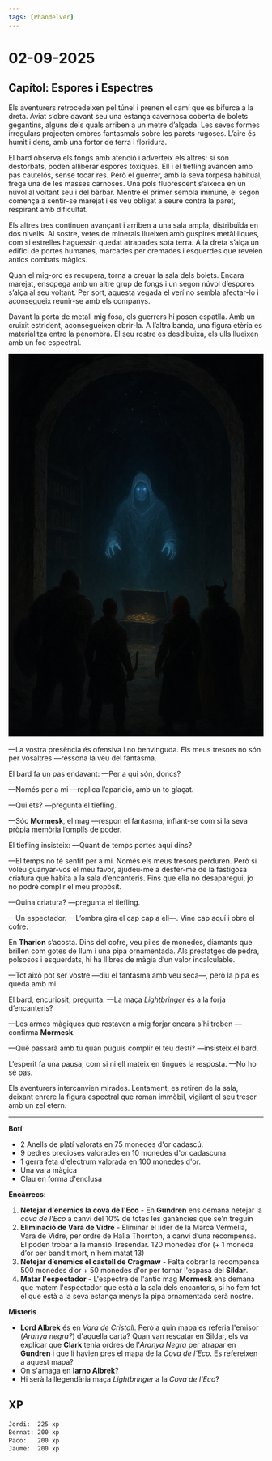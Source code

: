 ```yaml
---
tags: [Phandelver]
---
```


# 02-09-2025

## **Capítol: Espores i Espectres**

Els aventurers retrocedeixen pel túnel i prenen el camí que es bifurca a la dreta. Aviat s’obre davant seu una estança cavernosa coberta de bolets gegantins, alguns dels quals arriben a un metre d’alçada. Les seves formes irregulars projecten ombres fantasmals sobre les parets rugoses. L’aire és humit i dens, amb una fortor de terra i floridura.

El bard observa els fongs amb atenció i adverteix els altres: si són destorbats, poden alliberar espores tòxiques. Ell i el tiefling avancen amb pas cautelós, sense tocar res. Però el guerrer, amb la seva torpesa habitual, frega una de les masses carnoses. Una pols fluorescent s’aixeca en un núvol al voltant seu i del bàrbar. Mentre el primer sembla immune, el segon comença a sentir-se marejat i es veu obligat a seure contra la paret, respirant amb dificultat.

Els altres tres continuen avançant i arriben a una sala ampla, distribuïda en dos nivells. Al sostre, vetes de minerals llueixen amb guspires metàl·liques, com si estrelles haguessin quedat atrapades sota terra. A la dreta s’alça un edifici de portes humanes, marcades per cremades i esquerdes que revelen antics combats màgics.

Quan el mig-orc es recupera, torna a creuar la sala dels bolets. Encara marejat, ensopega amb un altre grup de fongs i un segon núvol d’espores s’alça al seu voltant. Per sort, aquesta vegada el verí no sembla afectar-lo i aconsegueix reunir-se amb els companys.

Davant la porta de metall mig fosa, els guerrers hi posen espatlla. Amb un cruixit estrident, aconsegueixen obrir-la. A l’altra banda, una figura etèria es materialitza entre la penombra. El seu rostre es desdibuixa, els ulls llueixen amb un foc espectral.

![EspectreMormesk](/assets/EspectreMormesk.png)

—La vostra presència és ofensiva i no benvinguda. Els meus tresors no són per vosaltres —ressona la veu del fantasma.

El bard fa un pas endavant:
—Per a qui són, doncs?

—Només per a mi —replica l’aparició, amb un to glaçat.

—Qui ets? —pregunta el tiefling.

—Sóc **Mormesk**, el mag —respon el fantasma, inflant-se com si la seva pròpia memòria l’omplís de poder.

El tiefling insisteix:
—Quant de temps portes aquí dins?

—El temps no té sentit per a mi. Només els meus tresors perduren. Però si voleu guanyar-vos el meu favor, ajudeu-me a desfer-me de la fastigosa criatura que habita a la sala d’encanteris. Fins que ella no desaparegui, jo no podré complir el meu propòsit.

—Quina criatura? —pregunta el tiefling.

—Un espectador. —L’ombra gira el cap cap a ell—. Vine cap aquí i obre el cofre.

En **Tharion** s’acosta. Dins del cofre, veu piles de monedes, diamants que brillen com gotes de llum i una pipa ornamentada. Als prestatges de pedra, polsosos i esquerdats, hi ha llibres de màgia d’un valor incalculable.

—Tot això pot ser vostre —diu el fantasma amb veu seca—, però la pipa es queda amb mi.

El bard, encuriosit, pregunta:
—La maça *Lightbringer* és a la forja d’encanteris?

—Les armes màgiques que restaven a mig forjar encara s’hi troben —confirma **Mormesk**.

—Què passarà amb tu quan puguis complir el teu destí? —insisteix el bard.

L’esperit fa una pausa, com si ni ell mateix en tingués la resposta.
—No ho sé pas.

Els aventurers intercanvien mirades. Lentament, es retiren de la sala, deixant enrere la figura espectral que roman immòbil, vigilant el seu tresor amb un zel etern.

---

**Botí**:

- 2 Anells de platí valorats en 75 monedes d'or cadascú.
- 9 pedres precioses valorades en 10 monedes d'or cadascuna.
- 1 gerra feta d'electrum valorada en 100 monedes d'or.
- Una vara màgica
- Clau en forma d'enclusa

**Encàrrecs**:

1. **Netejar d'enemics la cova de l'Eco** \- En **Gundren** ens demana netejar la _cova de l'Eco_ a canvi del 10% de totes les ganàncies que se'n treguin
2. **Eliminació de Vara de Vidre** \- Eliminar el líder de la Marca Vermella, Vara de Vidre, per ordre de Halia Thornton, a canvi d’una recompensa. El poden trobar a la mansió Tresendar. 120 monedes d’or (+ 1 moneda d’or per bandit mort, n'hem matat 13)
3. **Netejar d’enemics el castell de Cragmaw** \- Falta cobrar la recompensa 500 monedes d’or + 50 monedes d'or per tornar l'espasa del **Sildar**.
4. **Matar l'espectador** \- L'espectre de l'antic mag **Mormesk** ens demana que matem l'espectador que està a la sala dels encanteris, si ho fem tot el que està a la seva estança menys la pipa ornamentada serà nostre.

**Misteris**

- **Lord Albrek** és en *Vara de Cristall*. Però a quin mapa es referia l'emisor (*Aranya negra?*) d'aquella carta? Quan van rescatar en Sildar, els va explicar que **Clark** tenia ordres de l’*Aranya Negra* per atrapar en **Gundren** i que li havien pres el mapa de la _Cova de l’Eco_. Es refereixen a aquest mapa?
- On s'amaga en **Iarno Albrek**?
- Hi serà la llegendària maça _Lightbringer_ a la _Cova de l'Eco_?

## XP

```
Jordi:  225 xp
Bernat: 200 xp
Paco:   200 xp
Jaume:  200 xp
```
